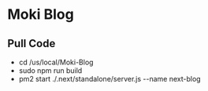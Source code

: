 # Moki Blog

## Pull Code
+ cd /us/local/Moki-Blog
+ sudo npm run build
+ pm2 start ./.next/standalone/server.js  --name next-blog
